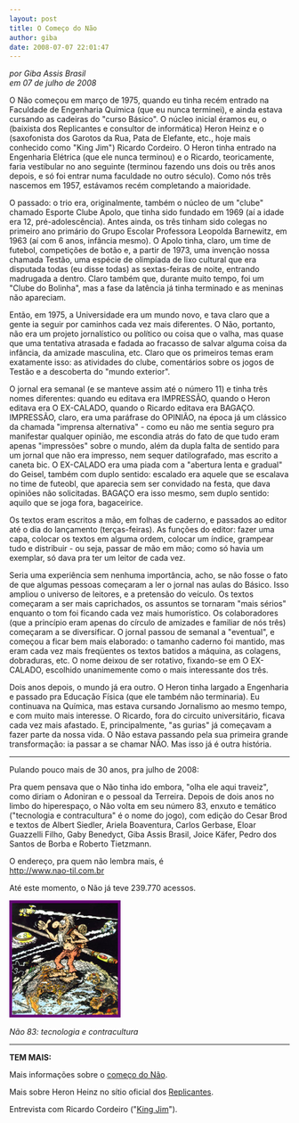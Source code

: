 ```yaml
---
layout: post
title: O Começo do Não
author: giba
date: 2008-07-07 22:01:47
---
```

*por Giba Assis Brasil*\
*em 07 de julho de 2008*

O Não começou em março de 1975, quando eu tinha recém entrado na Faculdade de Engenharia Química (que eu nunca terminei), e ainda estava cursando as cadeiras do "curso Básico". O núcleo inicial éramos eu, o (baixista dos Replicantes e consultor de informática) Heron Heinz e o (saxofonista dos Garotos da Rua, Pata de Elefante, etc., hoje mais conhecido como "King Jim") Ricardo Cordeiro. O Heron tinha entrado na Engenharia Elétrica (que ele nunca terminou) e o Ricardo, teoricamente, faria vestibular no ano seguinte (terminou fazendo uns dois ou três anos depois, e só foi entrar numa faculdade no outro século). Como nós três nascemos em 1957, estávamos recém completando a maioridade.

O passado: o trio era, originalmente, também o núcleo de um "clube" chamado Esporte Clube Apolo, que tinha sido fundado em 1969 (aí a idade era 12, pré-adolescência). Antes ainda, os três tinham sido colegas no primeiro ano primário do Grupo Escolar Professora Leopolda Barnewitz, em 1963 (aí com 6 anos, infância mesmo). O Apolo tinha, claro, um time de futebol, competições de botão e, a partir de 1973, uma invenção nossa chamada Testão, uma espécie de olimpíada de lixo cultural que era disputada todas (eu disse todas) as sextas-feiras de noite, entrando madrugada a dentro. Claro também que, durante muito tempo, foi um "Clube do Bolinha", mas a fase da latência já tinha terminado e as meninas não apareciam.

Então, em 1975, a Universidade era um mundo novo, e tava claro que a gente ia seguir por caminhos cada vez mais diferentes. O Não, portanto, não era um projeto jornalístico ou político ou coisa que o valha, mas quase que uma tentativa atrasada e fadada ao fracasso de salvar alguma coisa da infância, da amizade masculina, etc. Claro que os primeiros temas eram exatamente isso: as atividades do clube, comentários sobre os jogos de Testão e a descoberta do "mundo exterior".

O jornal era semanal (e se manteve assim até o número 11) e tinha três nomes diferentes: quando eu editava era IMPRESSÃO, quando o Heron editava era O EX-CALADO, quando o Ricardo editava era BAGAÇO. IMPRESSÃO, claro, era uma paráfrase do OPINIÃO, na época já um clássico da chamada "imprensa alternativa" - como eu não me sentia seguro pra manifestar qualquer opinião, me escondia atrás do fato de que tudo eram apenas "impressões" sobre o mundo, além da dupla falta de sentido para um jornal que não era impresso, nem sequer datilografado, mas escrito a caneta bic. O EX-CALADO era uma piada com a "abertura lenta e gradual" do Geisel, também com duplo sentido: escalado era aquele que se escalava no time de futeobl, que aparecia sem ser convidado na festa, que dava opiniões não solicitadas. BAGAÇO era isso mesmo, sem duplo sentido: aquilo que se joga fora, bagaceirice.

Os textos eram escritos a mão, em folhas de caderno, e passados ao editor até o dia do lançamento (terças-feiras). As funções do editor: fazer uma capa, colocar os textos em alguma ordem, colocar um índice, grampear tudo e distribuir - ou seja, passar de mão em mão; como só havia um exemplar, só dava pra ter um leitor de cada vez.

Seria uma experiência sem nenhuma importância, acho, se não fosse o fato de que algumas pessoas começaram a ler o jornal nas aulas do Básico. Isso ampliou o universo de leitores, e a pretensão do veículo. Os textos começaram a ser mais caprichados, os assuntos se tornaram "mais sérios" enquanto o tom foi ficando cada vez mais humorístico. Os colaboradores (que a princípio eram apenas do círculo de amizades e familiar de nós três) começaram a se diversificar. O jornal passou de semanal a "eventual", e começou a ficar bem mais elaborado: o tamanho caderno foi mantido, mas eram cada vez mais freqüentes os textos batidos a máquina, as colagens, dobraduras, etc. O nome deixou de ser rotativo, fixando-se em O EX-CALADO, escolhido unanimemente como o mais interessante dos três.

Dois anos depois, o mundo já era outro. O Heron tinha largado a Engenharia e passado pra Educação Física (que ele também não terminaria). Eu continuava na Química, mas estava cursando Jornalismo ao mesmo tempo, e com muito mais interesse. O Ricardo, fora do circuito universitário, ficava cada vez mais afastado. E, principalmente, "as gurias" já começavam a fazer parte da nossa vida. O Não estava passando pela sua primeira grande transformação: ia passar a se chamar NÃO. Mas isso já é outra história.

- - -

Pulando pouco mais de 30 anos, pra julho de 2008:

Pra quem pensava que o Não tinha ido embora, "olha ele aqui traveiz", como diriam o Adoniran e o pessoal da Terreira. Depois de dois anos no limbo do hiperespaço, o Não volta em seu número 83, enxuto e temático ("tecnologia e contracultura" é o nome do jogo), com edição do Cesar Brod e textos de Albert Siedler, Ariela Boaventura, Carlos Gerbase, Eloar Guazzelli Filho, Gaby Benedyct, Giba Assis Brasil, Joice Käfer, Pedro dos Santos de Borba e Roberto Tietzmann.

O endereço, pra quem não lembra mais, é\
http://www.nao-til.com.br

Até este momento, o Não já teve 239.770 acessos.

![](/uploads/nao.jpg)

*Não 83: tecnologia e contracultura*

- - -

**TEM MAIS:**

Mais informações sobre o [começo do Não](http://www.nao-til.com.br/arquivo/nao-era.htm).

Mais sobre Heron Heinz no sítio oficial dos [Replicantes](http://www.replicantes.com.br/).

Entrevista com Ricardo Cordeiro ("[King Jim](http://curriculosimonebertuzzi.blogspot.com/2007/05/entrevista-king-jim.html)").